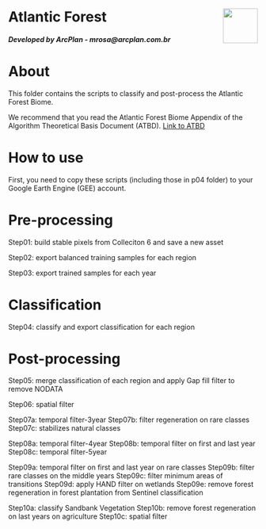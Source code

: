 <div class="fluid-row" id="header">
    <img src='./misc/arcplan-logo.jpeg' height='70' width='auto' align='right'>
    <h1 class="title toc-ignore">Atlantic Forest</h1>
    <h4 class="author"><em>Developed by  ArcPlan - mrosa@arcplan.com.br</em></h4>
</div>

# About
This folder contains the scripts to classify and post-process the Atlantic Forest Biome.

We recommend that you read the Atlantic Forest Biome Appendix of the Algorithm Theoretical Basis Document (ATBD).
[Link to ATBD](https://mapbiomas-br-site.s3.amazonaws.com/Metodologia/MataAtlantica_Appendix_-_ATBD_Col7_v1-1.pdf)

# How to use
First, you need to copy these scripts (including those in p04 folder) to your Google Earth Engine (GEE) account.

# Pre-processing

Step01: build stable pixels from Colleciton 6 and save a new asset

Step02:  export balanced training samples for each region

Step03:  export trained samples for each year

# Classification

Step04: classify and export classification for each region

# Post-processing

Step05: merge classification of each region and apply Gap fill filter to remove NODATA 

Step06: spatial filter

Step07a: temporal filter-3year
Step07b: filter regeneration on rare classes
Step07c: stabilizes natural classes

Step08a: temporal filter-4year
Step08b: temporal filter on first and last year
Step08c: temporal filter-5year

Step09a: temporal filter on first and last year on rare classes
Step09b: filter rare classes on the middle years
Step09c: filter minimum areas of transitions
Step09d: apply HAND filter on wetlands
Step09e: remove forest regeneration in forest plantation from Sentinel classification

Step10a: classify Sandbank Vegetation
Step10b: remove forest regeneration on last years on agriculture
Step10c: spatial filter
